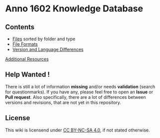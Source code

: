 # Anno 1602 Knowledge Database #

## Contents ##

- [Files](./files/index.md) sorted by folder and type
- [File Formats](./file_formats/index.md)
- [Version and Language Differences](./version_differences.md)

[Additional Resources](./additional_resources.md)

## Help Wanted ! ##

There is still a lot of information **missing** and/or needs **validation** (search for questionmarks).
If you have any, please feel free to open an **Issue** or **Pull request**.
Also specifically, there are a lot of differences between versions and revisions, that are not yet in this repository.

## License ##

This wiki is licensend under [CC BY-NC-SA 4.0](https://creativecommons.org/licenses/by-nc-sa/4.0/), if not stated otherwise.

